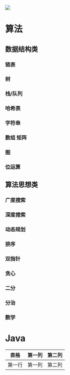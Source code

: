 
![](https://upload-images.jianshu.io/upload_images/19741117-e9b07bf2eed155b1.png?imageMogr2/auto-orient/strip%7CimageView2/2/w/1240)

# 算法
## 数据结构类  
### 链表  
### 树  
### 栈/队列  
### 哈希表  
### 字符串  
### 数组 矩阵  
### 图  
### 位运算  
## 算法思想类   
### 广度搜索  
### 深度搜索  
### 动态规划  
### 排序  
### 双指针  
### 贪心  
### 二分  
### 分治
### 数学  
# Java



表格 | 第一列 | 第二列  
| :-: | :-: | :-: |
第一行 | 第一列 | 第二列     
